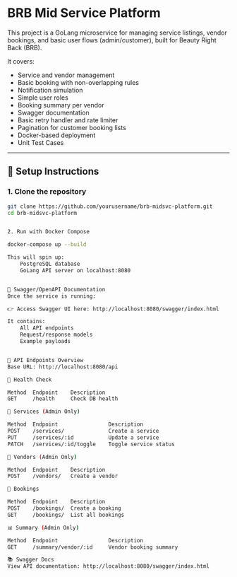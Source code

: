 # BRB Mid Service Platform

This project is a GoLang microservice for managing service listings, vendor bookings, and basic user flows (admin/customer), built for Beauty Right Back (BRB).

It covers:
- Service and vendor management
- Basic booking with non-overlapping rules
- Notification simulation
- Simple user roles
- Booking summary per vendor
- Swagger documentation
- Basic retry handler and rate limiter
- Pagination for customer booking lists
- Docker-based deployment
- Unit Test Cases

---

## 🚀 Setup Instructions

### 1. Clone the repository
```bash
git clone https://github.com/yourusername/brb-midsvc-platform.git
cd brb-midsvc-platform


2. Run with Docker Compose

docker-compose up --build

This will spin up:
    PostgreSQL database
    GoLang API server on localhost:8080


📖 Swagger/OpenAPI Documentation
Once the service is running:

👉 Access Swagger UI here: http://localhost:8080/swagger/index.html

It contains:
    All API endpoints
    Request/response models
    Example payloads


📌 API Endpoints Overview
Base URL: http://localhost:8080/api

🧠 Health Check

Method	Endpoint	Description
GET	    /health	    Check DB health

🔧 Services (Admin Only)

Method	Endpoint	            Description
POST	/services/	            Create a service
PUT	    /services/:id	        Update a service
PATCH	/services/:id/toggle	Toggle service status

🏢 Vendors (Admin Only)

Method	Endpoint	Description
POST	/vendors/	Create a vendor

📅 Bookings

Method	Endpoint	Description
POST	/bookings/	Create a booking
GET	    /bookings/	List all bookings

📊 Summary (Admin Only)

Method	Endpoint	            Description
GET	    /summary/vendor/:id	    Vendor booking summary

📚 Swagger Docs
View API documentation: http://localhost:8080/swagger/index.html


